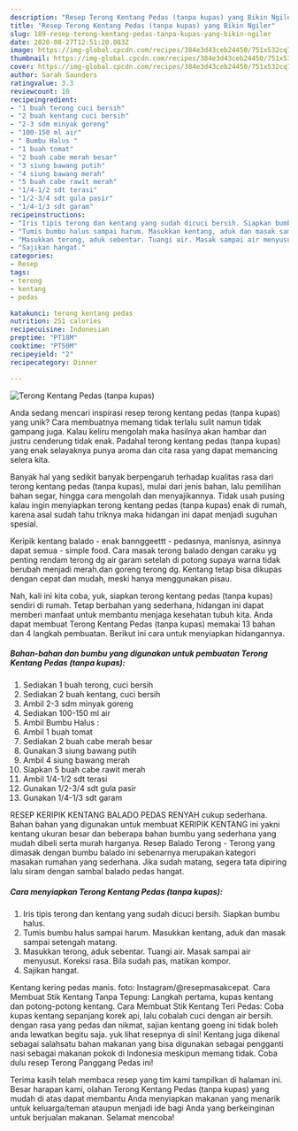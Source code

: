 ```yaml
---
description: "Resep Terong Kentang Pedas (tanpa kupas) yang Bikin Ngiler"
title: "Resep Terong Kentang Pedas (tanpa kupas) yang Bikin Ngiler"
slug: 189-resep-terong-kentang-pedas-tanpa-kupas-yang-bikin-ngiler
date: 2020-08-27T12:51:20.083Z
image: https://img-global.cpcdn.com/recipes/384e3d43ceb24450/751x532cq70/terong-kentang-pedas-tanpa-kupas-foto-resep-utama.jpg
thumbnail: https://img-global.cpcdn.com/recipes/384e3d43ceb24450/751x532cq70/terong-kentang-pedas-tanpa-kupas-foto-resep-utama.jpg
cover: https://img-global.cpcdn.com/recipes/384e3d43ceb24450/751x532cq70/terong-kentang-pedas-tanpa-kupas-foto-resep-utama.jpg
author: Sarah Saunders
ratingvalue: 3.3
reviewcount: 10
recipeingredient:
- "1 buah terong cuci bersih"
- "2 buah kentang cuci bersih"
- "2-3 sdm minyak goreng"
- "100-150 ml air"
- " Bumbu Halus "
- "1 buah tomat"
- "2 buah cabe merah besar"
- "3 siung bawang putih"
- "4 siung bawang merah"
- "5 buah cabe rawit merah"
- "1/4-1/2 sdt terasi"
- "1/2-3/4 sdt gula pasir"
- "1/4-1/3 sdt garam"
recipeinstructions:
- "Iris tipis terong dan kentang yang sudah dicuci bersih. Siapkan bumbu halus."
- "Tumis bumbu halus sampai harum. Masukkan kentang, aduk dan masak sampai setengah matang."
- "Masukkan terong, aduk sebentar. Tuangi air. Masak sampai air menyusut. Koreksi rasa. Bila sudah pas, matikan kompor."
- "Sajikan hangat."
categories:
- Resep
tags:
- terong
- kentang
- pedas

katakunci: terong kentang pedas 
nutrition: 251 calories
recipecuisine: Indonesian
preptime: "PT18M"
cooktime: "PT50M"
recipeyield: "2"
recipecategory: Dinner

---
```



![Terong Kentang Pedas (tanpa kupas)](https://img-global.cpcdn.com/recipes/384e3d43ceb24450/751x532cq70/terong-kentang-pedas-tanpa-kupas-foto-resep-utama.jpg)

Anda sedang mencari inspirasi resep terong kentang pedas (tanpa kupas) yang unik? Cara membuatnya memang tidak terlalu sulit namun tidak gampang juga. Kalau keliru mengolah maka hasilnya akan hambar dan justru cenderung tidak enak. Padahal terong kentang pedas (tanpa kupas) yang enak selayaknya punya aroma dan cita rasa yang dapat memancing selera kita.

Banyak hal yang sedikit banyak berpengaruh terhadap kualitas rasa dari terong kentang pedas (tanpa kupas), mulai dari jenis bahan, lalu pemilihan bahan segar, hingga cara mengolah dan menyajikannya. Tidak usah pusing kalau ingin menyiapkan terong kentang pedas (tanpa kupas) enak di rumah, karena asal sudah tahu triknya maka hidangan ini dapat menjadi suguhan spesial.

Keripik kentang balado - enak bannggeettt - pedasnya, manisnya, asinnya dapat semua - simple food. Cara masak terong balado dengan caraku yg penting rendam terong dg air garam setelah di potong supaya warna tidak berubah menjadi merah.dan goreng terong dg. Kentang tetap bisa dikupas dengan cepat dan mudah, meski hanya menggunakan pisau.


Nah, kali ini kita coba, yuk, siapkan terong kentang pedas (tanpa kupas) sendiri di rumah. Tetap berbahan yang sederhana, hidangan ini dapat memberi manfaat untuk membantu menjaga kesehatan tubuh kita. Anda dapat membuat Terong Kentang Pedas (tanpa kupas) memakai 13 bahan dan 4 langkah pembuatan. Berikut ini cara untuk menyiapkan hidangannya.

<!--inarticleads1-->

##### Bahan-bahan dan bumbu yang digunakan untuk pembuatan Terong Kentang Pedas (tanpa kupas):

1. Sediakan 1 buah terong, cuci bersih
1. Sediakan 2 buah kentang, cuci bersih
1. Ambil 2-3 sdm minyak goreng
1. Sediakan 100-150 ml air
1. Ambil  Bumbu Halus :
1. Ambil 1 buah tomat
1. Sediakan 2 buah cabe merah besar
1. Gunakan 3 siung bawang putih
1. Ambil 4 siung bawang merah
1. Siapkan 5 buah cabe rawit merah
1. Ambil 1/4-1/2 sdt terasi
1. Gunakan 1/2-3/4 sdt gula pasir
1. Gunakan 1/4-1/3 sdt garam


RESEP KERIPIK KENTANG BALADO PEDAS RENYAH cukup sederhana. Bahan bahan yang digunakan untuk membuat KERIPIK KENTANG ini yakni kentang ukuran besar dan beberapa bahan bumbu yang sederhana yang mudah dibeli serta murah harganya. Resep Balado Terong - Terong yang dimasak dengan bumbu balado ini sebenarnya merupakan kategori masakan rumahan yang sederhana. Jika sudah matang, segera tata dipiring lalu siram dengan sambal balado pedas hangat. 

<!--inarticleads2-->

##### Cara menyiapkan Terong Kentang Pedas (tanpa kupas):

1. Iris tipis terong dan kentang yang sudah dicuci bersih. Siapkan bumbu halus.
1. Tumis bumbu halus sampai harum. Masukkan kentang, aduk dan masak sampai setengah matang.
1. Masukkan terong, aduk sebentar. Tuangi air. Masak sampai air menyusut. Koreksi rasa. Bila sudah pas, matikan kompor.
1. Sajikan hangat.


Kentang kering pedas manis. foto: Instagram/@resepmasakcepat. Cara Membuat Stik Kentang Tanpa Tepung: Langkah pertama, kupas kentang dan potong-potong kentang. Cara Membuat Stik Kentang Teri Pedas: Coba kupas kentang sepanjang korek api, lalu cobalah cuci dengan air bersih. dengan rasa yang pedas dan nikmat, sajian kentang goeng ini tidak boleh anda lewatkan begitu saja. yuk lihat resepnya di sini! Kentang juga dikenal sebagai salahsatu bahan makanan yang bisa digunakan sebagai pengganti nasi sebagai makanan pokok di Indonesia meskipun memang tidak. Coba dulu resep Terong Panggang Pedas ini! 

Terima kasih telah membaca resep yang tim kami tampilkan di halaman ini. Besar harapan kami, olahan Terong Kentang Pedas (tanpa kupas) yang mudah di atas dapat membantu Anda menyiapkan makanan yang menarik untuk keluarga/teman ataupun menjadi ide bagi Anda yang berkeinginan untuk berjualan makanan. Selamat mencoba!
